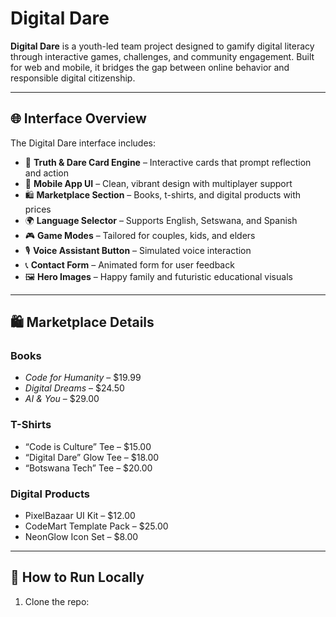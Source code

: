 # Digital Dare

**Digital Dare** is a youth-led team project designed to gamify digital literacy through interactive games, challenges, and community engagement. Built for web and mobile, it bridges the gap between online behavior and responsible digital citizenship.

---

## 🌐 Interface Overview

The Digital Dare interface includes:

- 🎴 **Truth & Dare Card Engine** – Interactive cards that prompt reflection and action
- 📱 **Mobile App UI** – Clean, vibrant design with multiplayer support
- 🛍️ **Marketplace Section** – Books, t-shirts, and digital products with prices
- 🌍 **Language Selector** – Supports English, Setswana, and Spanish
- 🎮 **Game Modes** – Tailored for couples, kids, and elders
- 🎙️ **Voice Assistant Button** – Simulated voice interaction
- 📞 **Contact Form** – Animated form for user feedback
- 🖼️ **Hero Images** – Happy family and futuristic educational visuals

---

## 🛍️ Marketplace Details

### Books
- *Code for Humanity* – $19.99
- *Digital Dreams* – $24.50
- *AI & You* – $29.00

### T-Shirts
- “Code is Culture” Tee – $15.00  
- “Digital Dare” Glow Tee – $18.00  
- “Botswana Tech” Tee – $20.00

### Digital Products
- PixelBazaar UI Kit – $12.00  
- CodeMart Template Pack – $25.00  
- NeonGlow Icon Set – $8.00

---

## 🚀 How to Run Locally

1. Clone the repo:

